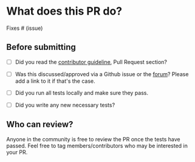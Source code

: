 # What does this PR do?

<!--
Congratulations! You've made it this far! You're not quite done yet though.

Once merged, your PR is going to appear in the release notes with the title you set, so make sure it's a great title that fully reflects the extent of your awesome contribution.

Then, please replace this with a description of the change and which issue is fixed (if applicable). Please also include relevant motivation and context. List any dependencies (if any) that are required for this change.

Once you're done, someone will review your PR shortly (see the section "Who can review?" below to tag some potential reviewers). They may suggest changes to make the code even better. If no one reviewed your PR after a week has passed, don't hesitate to post a new comment @-mentioning the same persons---sometimes notifications get lost.
-->

<!-- Remove if not applicable -->

Fixes # (issue)


## Before submitting
- [ ] Did you read the [contributor guideline](https://github.com/huggingface/quanto/blob/main/CONTRIBUTING.md#create-a-pull-request),
      Pull Request section?
- [ ] Was this discussed/approved via a Github issue or the [forum](https://discuss.huggingface.co/)? Please add a link
      to it if that's the case.
- [ ] Did you run all tests locally and make sure they pass.
- [ ] Did you write any new necessary tests?


## Who can review?

Anyone in the community is free to review the PR once the tests have passed. Feel free to tag
members/contributors who may be interested in your PR.
